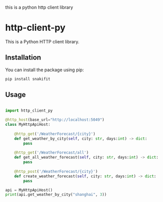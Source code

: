 this is a python http client library
# http-client-py

This is a Python HTTP client library.

## Installation

You can install the package using pip:

```sh
pip install snakifit
```

## Usage

```python

import http_client_py

@http_host(base_url="http://localhost:5049")
class MyHttpApiHost:
    
    @http_get('/WeatherForecast/{city}')
    def get_weather_by_city(self, city: str, days:int) -> dict:
        pass
    
    @http_get('/WeatherForecast/all')
    def get_all_weather_forecast(self, city: str, days:int) -> dict:
        pass
    
    @http_post('/WeatherForecast/{city}')
    def create_weather_forecast(self, city: str, days:int) -> dict:
        pass

api = MyHttpApiHost()
print(api.get_weather_by_city("shanghai", 3))
```
